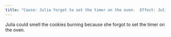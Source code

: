 ```yaml
---
title: "Cause: Julia forgot to set the timer on the oven.  Effect: Julia could smell the cookies burning."
---
```

Julia could smell the cookies burning because she forgot to set the timer on the oven.

